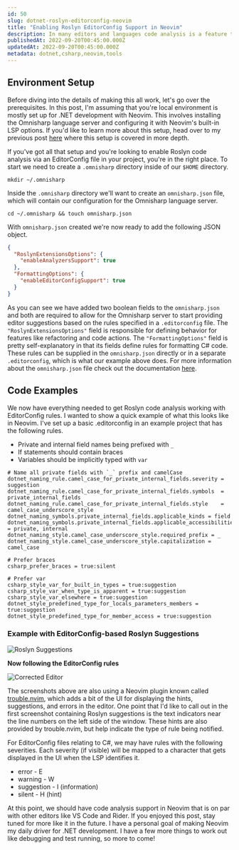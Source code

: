 ```yaml
---
id: 50
slug: dotnet-roslyn-editorconfig-neovim
title: "Enabling Roslyn EditorConfig Support in Neovim"
description: In many editors and languages code analysis is a feature that is nearly expected to be available out of the box. With C# and .NET, the Roslyn API and Omnisharp language server are tools that make code analysis possible. In this post, we're going to look at how we can put these tools to use in Neovim resulting in a better development experience. Let's dive in!
publishedAt: 2022-09-20T00:45:00.000Z
updatedAt: 2022-09-20T00:45:00.000Z
metadata: dotnet,csharp,neovim,tools
---
```


## Environment Setup

Before diving into the details of making this all work, let's go over the prerequisites. In this post, I'm assuming that you're local environment is mostly set up for .NET development with Neovim. This involves installing the Omnisharp language server and configuring it with Neovim's built-in LSP options. If you'd like to learn more about this setup, head over to my previous post [here](https://aaronbos.dev/posts/csharp-dotnet-neovim) where this setup is covered in more depth.

If you've got all that setup and you're looking to enable Roslyn code analysis via an EditorConfig file in your project, you're in the right place. To start we need to create a `.omnisharp` directory inside of our `$HOME` directory.

```shell
mkdir ~/.omnisharp
```

Inside the `.omnisharp` directory we'll want to create an `omnisharp.json` file, which will contain our configuration for the Omnisharp language server.

```shell
cd ~/.omnisharp && touch omnisharp.json
```

With `omnisharp.json` created we're now ready to add the following JSON object.

```json
{
  "RoslynExtensionsOptions": {
    "enableAnalyzersSupport": true
  },
  "FormattingOptions": {
    "enableEditorConfigSupport": true
  }
}
```

As you can see we have added two boolean fields to the `omnisharp.json` and both are required to allow for the Omnisharp server to start providing editor suggestions based on the rules specified in a `.editorconfig` file. The `"RoslynExtensionsOptions"` field is responsible for defining behavior for features like refactoring and code actions. The `"FormattingOptions"` field is pretty self-explanatory in that its fields define rules for formatting C# code. These rules can be supplied in the `omnisharp.json` directly or in a separate `.editorconfig`, which is what our example above does. For more information about the `omnisharp.json` file check out the documentation [here](https://github.com/OmniSharp/omnisharp-roslyn/wiki/Configuration-Options).

## Code Examples

We now have everything needed to get Roslyn code analysis working with EditorConfig rules. I wanted to show a quick example of what this looks like in Neovim. I've set up a basic .editorconfig in an example project that has the following rules.

- Private and internal field names being prefixed with `_`
- If statements should contain braces
- Variables should be implicitly typed with `var`

```
# Name all private fields with `_` prefix and camelCase
dotnet_naming_rule.camel_case_for_private_internal_fields.severity = suggestion
dotnet_naming_rule.camel_case_for_private_internal_fields.symbols  = private_internal_fields
dotnet_naming_rule.camel_case_for_private_internal_fields.style    = camel_case_underscore_style
dotnet_naming_symbols.private_internal_fields.applicable_kinds = field
dotnet_naming_symbols.private_internal_fields.applicable_accessibilities = private, internal
dotnet_naming_style.camel_case_underscore_style.required_prefix = _
dotnet_naming_style.camel_case_underscore_style.capitalization = camel_case

# Prefer braces
csharp_prefer_braces = true:silent

# Prefer var
csharp_style_var_for_built_in_types = true:suggestion
csharp_style_var_when_type_is_apparent = true:suggestion
csharp_style_var_elsewhere = true:suggestion
dotnet_style_predefined_type_for_locals_parameters_members = true:suggestion
dotnet_style_predefined_type_for_member_access = true:suggestion
```

### Example with EditorConfig-based Roslyn Suggestions

![Roslyn Suggestions](https://res.cloudinary.com/aaron-bos/image/upload/v1663633490/roslyn-editor-suggestions_a16xn2.png)

**Now following the EditorConfig rules**

![Corrected Editor](https://res.cloudinary.com/aaron-bos/image/upload/v1663635573/corrected-editor_mhtpmz.png)

The screenshots above are also using a Neovim plugin known called [trouble.nvim](https://github.com/folke/trouble.nvim), which adds a bit of the UI for displaying the hints, suggestions, and errors in the editor. One point that I'd like to call out in the first screenshot containing Roslyn suggestions is the text indicators near the line numbers on the left side of the window. These hints are also provided by trouble.nvim, but help indicate the type of rule being notified.

For EditorConfig files relating to C#, we may have rules with the following severities. Each severity (if visible) will be mapped to a character that gets displayed in the UI when the LSP identifies it.

- error - E
- warning - W
- suggestion - I (information)
- silent - H (hint)

At this point, we should have code analysis support in Neovim that is on par with other editors like VS Code and Rider. If you enjoyed this post, stay tuned for more like it in the future. I have a personal goal of making Neovim my daily driver for .NET development. I have a few more things to work out like debugging and test running, so more to come!
